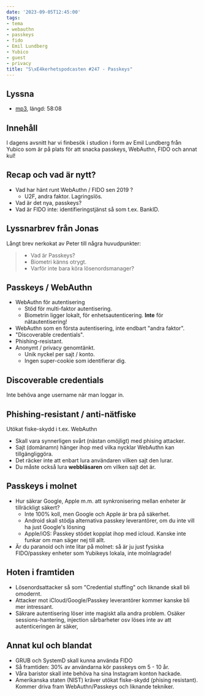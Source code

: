 ```yaml
---
date: '2023-09-05T12:45:00'
tags:
- tema
- webauthn
- passkeys
- fido
- Emil Lundberg
- Yubico
- guest
- privacy
title: "S\xE4kerhetspodcasten #247 - Passkeys"
---
```

## Lyssna
* [mp3](https://traffic.libsyn.com/secure/sakerhetspodcasten/2023-08-16_Passkeys.mp3?dest-id=117848), längd: 58:08

## Innehåll

I dagens avsnitt har vi finbesök i studion i form av Emil Lundberg från Yubico som
är på plats för att snacka passkeys, WebAuthn, FIDO och annat kul!

## Recap och vad är nytt?

* Vad har hänt runt WebAuthn / FIDO sen 2019 ?
  * U2F, andra faktor. Lagringslös.
* Vad är det nya, passkeys?
* Vad är FIDO inte: identifieringstjänst så som t.ex. BankID.

## Lyssnarbrev från Jonas

Långt brev nerkokat av Peter till några huvudpunkter:

> * Vad är Passkeys?
> * Biometri känns otrygt.
> * Varför inte bara köra lösenordsmanager?

## Passkeys / WebAuthn

* WebAuthn för autentisering
  * Stöd för multi-faktor autentisering.
  * Biometrin ligger lokalt, för enhetsautenticering. **Inte** för nätautentisering!
* WebAuthn som en första autentisering, inte endbart "andra faktor".
* "Discoverable credentials".
* Phishing-resistant.
* Anonymt / privacy genomtänkt.
  * Unik nyckel per sajt / konto.
  * Ingen super-cookie som identifierar dig.

## Discoverable credentials

Inte behöva ange username när man loggar in.

## Phishing-resistant / anti-nätfiske

Utökat fiske-skydd i t.ex. WebAuthn
* Skall vara synnerligen svårt (nästan omöjligt) med phising attacker.
* Sajt (domänamn) hänger ihop med vilka nycklar WebAuthn kan tillgängliggöra.
* Det räcker inte att enbart lura användaren vilken sajt den lurar.
* Du måste också lura **webbläsaren** om vilken sajt det är.

## Passkeys i molnet

* Hur säkrar Google, Apple m.m. att synkronisering mellan enheter är tillräckligt säkert?
  * Inte 100% koll, men Google och Apple är bra på säkerhet.
  * Android skall stödja alternativa passkey leverantörer, om du inte vill ha just Google's lösning
  * Apple/iOS: Passkey stödet kopplat ihop med icloud. Kanske inte funkar om man säger nej till allt.
* Är du paranoid och inte litar på molnet: så är ju just fysiska FIDO/passkey enheter som Yubikeys lokala, inte molnlagrade!

## Hoten i framtiden

* Lösenordsattacker så som "Credential stuffing" och liknande skall bli omodernt.
* Attacker mot iCloud/Google/Passkey leverantörer kommer kanske bli mer intressant.
* Säkrare autentisering löser inte magiskt alla andra problem.
  Osäker sessions-hantering, injection sårbarheter osv löses inte av att autenticeringen är säker,

## Annat kul och blandat

* GRUB och SystemD skall kunna använda FIDO
* Så framtiden: 30% av användarna kör passkeys om 5 - 10 år.
* Våra baristor skall inte behöva ha sina Instagram konton hackade.
* Amerikanska staten (NIST) kräver utökat fiske-skydd (phising resistant). Kommer driva fram WebAuthn/Passkeys och liknande tekniker.
